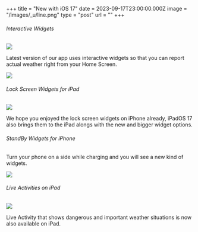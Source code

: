 +++
title = "New with iOS 17"
date = 2023-09-17T23:00:00.000Z
image = "/images/_u/line.png"
type = "post"
url = ""
+++

###### Interactive Widgets

![](/images/_u/i_w2.jpeg)

Latest version of our app uses interactive widgets so that you can report actual weather right from your Home Screen.

![](/images/1w_sun_03.1.png-min.png)

###### Lock Screen Widgets for iPad

![](/images/_u/ipad_rect2.jpg)

We hope you enjoyed the lock screen widgets on iPhone already, iPadOS 17 also brings them to the iPad alongs with the new and bigger widget options.

###### StandBy Widgets for iPhone

Turn your phone on a side while charging and you will see a new kind of widgets.

![](/images/_u/standby.png)

###### Live Activities on iPad

![](/images/_u/la.jpg)

Live Activity that shows dangerous and important weather situations is now also available on iPad.
